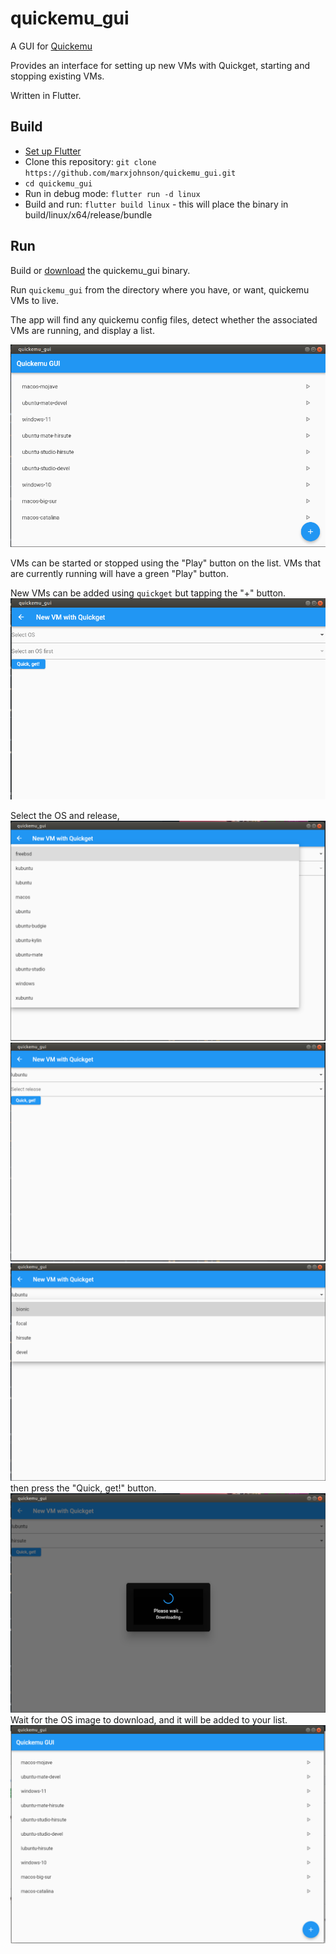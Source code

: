 # quickemu_gui

A GUI for [Quickemu](https://github.com/wimpysworld/quickemu)

Provides an interface for setting up new VMs with Quickget, starting and stopping existing VMs.

Written in Flutter.

## Build

* [Set up Flutter](https://ubuntu.com/blog/getting-started-with-flutter-on-ubuntu)
* Clone this repository: `git clone https://github.com/marxjohnson/quickemu_gui.git`
* `cd quickemu_gui`
* Run in debug mode: `flutter run -d linux`
* Build and run: `flutter build linux` - this will place the binary in build/linux/x64/release/bundle

## Run
Build or [download](https://github.com/marxjohnson/quickemu_gui/releases/) the quickemu_gui binary.

Run `quickemu_gui` from the directory where you have, or want, quickemu VMs to live.

The app will find any quickemu config files, detect whether the associated VMs are running, and
display a list. 

![Screenshot of list view on startup](screenshots/list.png "List on startup")


VMs can be started or stopped using the "Play" button on the list. VMs that
are currently running will have a green "Play" button.

New VMs can be added using `quickget` but tapping the "+" button. 
![adding a VM](screenshots/newvm0.png "Add a vm")

Select the OS and release, 
![adding a VM](screenshots/newvm1.png "Choosing release") 
![adding a VM](screenshots/newvm2.png "Choosing release")
![adding a VM](screenshots/newvm3.png "Choosing release")
then
press the "Quick, get!" button. 
![getting a VM](screenshots/newvm5.png "Getting and new VM")
Wait for the OS image to download, and it will be added to your
list.
![yet another VM](screenshots/newvm6.png "One more VM")